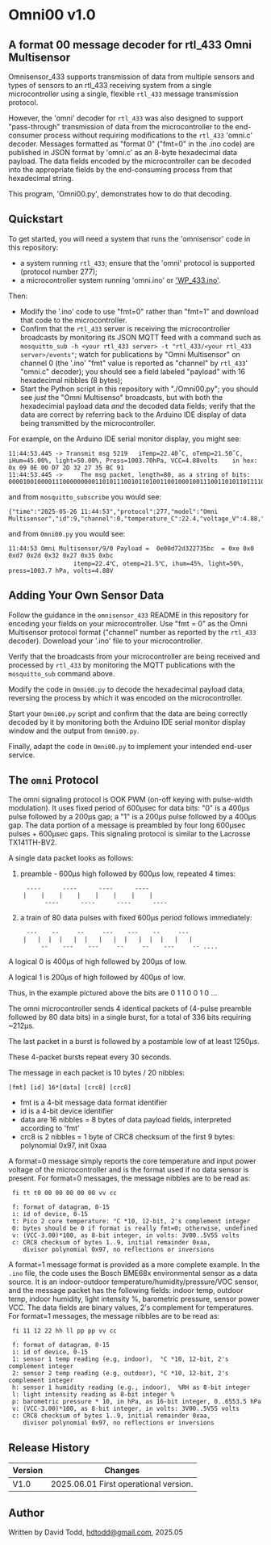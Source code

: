 # Omni00 v1.0
## A format 00 message decoder for rtl_433 Omni Multisensor

Omnisensor\_433 supports transmission of data from multiple sensors and types of sensors to an rtl\_433 receiving system from a single microcontroller using a single, flexible `rtl_433` message transmission protocol.

However, the 'omni' decoder for `rtl_433` was also designed to support "pass-through" transmission of data from the microcontroller to the end-consumer process without requiring modifications to the `rtl_433` 'omni.c' decoder.  Messages formatted as "format 0" ("fmt=0" in the .ino code) are published in JSON format by 'omni.c' as an 8-byte hexadecimal data payload. The data fields encoded by the microcontroller can be decoded into the appropriate fields by the end-consuming process from that hexadecimal string.

This program, 'Omni00.py', demonstrates how to do that decoding.

## Quickstart

To get started, you will need a system that runs the 'omnisensor' code in this repository:
*  a system running `rtl_433`; ensure that the 'omni' protocol is supported (protocol number 277);
*  a microcontroller system running 'omni.ino' or ['WP_433.ino'](http://github.com/hdtodd/WP_433).

Then:
*  Modify the '.ino' code to use "fmt=0" rather than "fmt=1" and download that code to the microcontroller.
*  Confirm that the `rtl_433` server is receiving the microcontroller broadcasts by monitoring its JSON MQTT feed with a command such as `mosquitto_sub -h <your rtl_433 server> -t "rtl_433/<your rtl_433 server>/events"`; watch for publications by "Omni Multisensor" on channel 0 (the '.ino' "fmt" value is reported as "channel" by `rtl_433`' "omni.c" decoder); you should see a field labeled "payload" with 16 hexadecimal nibbles (8 bytes);
*  Start the Python script in this repository with "./Omni00.py"; you should see *just* the "Omni Multisenso" broadcasts, but with both the hexadecimial payload data *and* the decoded data fields; verify that the data are correct by referring back to the Arduino IDE display of data being transmitted by the microcontroller.

For example, on the Arduino IDE serial monitor display, you might see:
```
11:44:53.445 -> Transmit msg 5219	iTemp=22.40˚C, oTemp=21.50˚C, iHum=45.00%, light=50.00%, Press=1003.70hPa, VCC=4.88volts	in hex: 0x 09 0E 00 D7 2D 32 27 35 BC 91 
11:44:53.445 -> 	The msg packet, length=80, as a string of bits: 00001001000011100000000011010111001011010011001000100111001101011011110010010001
```

and from `mosquitto_subscribe` you would see:
```
{"time":"2025-05-26 11:44:53","protocol":277,"model":"Omni Multisensor","id":9,"channel":0,"temperature_C":22.4,"voltage_V":4.88,"payload":"0e00d72d322735bc","mic":"CRC","mod":"ASK","freq":433.93354,"rssi":-0.259911,"snr":21.52537,"noise":-21.7853}
```

and from `Omni00.py` you would see:
```
11:44:53 Omni Multisensor/9/0 Payload =  0e00d72d322735bc  = 0xe 0x0 0xd7 0x2d 0x32 0x27 0x35 0xbc 
			      itemp=22.4℃, otemp=21.5℃, ihum=45%, light=50%, press=1003.7 hPa, volts=4.88V
```

## Adding Your Own Sensor Data

Follow the guidance in the `omnisensor_433` README in this repository for encoding your fields on your microcontroller.  Use "fmt = 0" as the Omni Multisensor protocol format ("channel" number as reported by the `rtl_433` decoder).  Download your '.ino' file to your microcontroller.

Verify that the broadcasts from your microcontroller are being received and processed by `rtl_433` by monitoring the MQTT publications with the `mosquitto_sub` command above.

Modify the code in `Omni00.py` to decode the hexadecimal payload data, reversing the process by which it was encoded on the microcontroller.

Start your `Omni00.py` script and confirm that the data are being correctly decoded by it by monitoring both the Arduino IDE serial monitor display window and the output from `Omni00.py`.

Finally, adapt the code in `Omni00.py` to implement your intended end-user service.

## The `omni` Protocol

The omni signaling protocol is OOK PWM (on-off keying with pulse-width modulation). It uses fixed period of 600μsec for data bits: "0" is a 400μs pulse followed by a 200μs gap; a "1" is a 200μs pulse followed by a 400μs gap.  The data portion of a message is preambled by four long 600μsec pulses + 600μsec gaps.  This signaling protocol is similar to the Lacrosse TX141TH-BV2.

A single data packet looks as follows:

1) preamble - 600μs high followed by 600μs low, repeated 4 times:
```
     ----      ----      ----      ----
    |    |    |    |    |    |    |    |
          ----      ----      ----      ----
```
2) a train of 80 data pulses with fixed 600μs period follows immediately:
```
     ---    --     --     ---    ---    --     ---
    |   |  |  |   |  |   |   |  |   |  |  |   |   |
         --    ---    ---     --     --    ---     -- ....
```
A logical 0 is 400μs of high followed by 200μs of low.

A logical 1 is 200μs of high followed by 400μs of low.

Thus, in the example pictured above the bits are 0 1 1 0 0 1 0 ...

The omni microcontroller sends 4 identical packets of (4-pulse preamble followed by 80 data bits) in a single burst, for a
total of 336 bits requiring ~212μs.

The last packet in a burst is followed by a postamble low of at least 1250μs.

These 4-packet bursts repeat every 30 seconds. 

The message in each packet is 10 bytes / 20 nibbles:

    [fmt] [id] 16*[data] [crc8] [crc8]

- fmt is a 4-bit message data format identifier
- id is a 4-bit device identifier
- data are 16 nibbles = 8 bytes of data payload fields,
      interpreted according to 'fmt'
- crc8 is 2 nibbles = 1 byte of CRC8 checksum of the first 9 bytes:
      polynomial 0x97, init 0xaa

A format=0 message simply reports the core temperature and input power voltage of the microcontroller and is the format used if no data sensor is present.  For format=0 messages, the message nibbles are to be read as:

     fi tt t0 00 00 00 00 00 vv cc

     f: format of datagram, 0-15
     i: id of device, 0-15
     t: Pico 2 core temperature: °C *10, 12-bit, 2's complement integer
     0: bytes should be 0 if format is really fmt=0; otherwise, undefined
     v: (VCC-3.00)*100, as 8-bit integer, in volts: 3V00..5V55 volts
     c: CRC8 checksum of bytes 1..9, initial remainder 0xaa,
        divisor polynomial 0x97, no reflections or inversions

A format=1 message format is provided as a more complete example.  In the `.ino` file, the code uses the Bosch BME68x environmental sensor as a data source.
It is an indoor-outdoor temperature/humidity/pressure/VOC sensor, and the message packet has the following fields:
indoor temp, outdoor temp, indoor humidity, light intensity %,
barometric pressure, sensor power VCC.
The data fields are binary values, 2's complement for temperatures.
For format=1 messages, the message nibbles are to be read as:

     fi 11 12 22 hh ll pp pp vv cc

     f: format of datagram, 0-15
     i: id of device, 0-15
     1: sensor 1 temp reading (e.g, indoor),  °C *10, 12-bit, 2's complement integer
     2: sensor 2 temp reading (e.g, outdoor), °C *10, 12-bit, 2's complement integer
     h: sensor 1 humidity reading (e.g., indoor),  %RH as 8-bit integer
     l: light intensity reading as 8-bit integer %
     p: barometric pressure * 10, in hPa, as 16-bit integer, 0..6553.5 hPa
     v: (VCC-3.00)*100, as 8-bit integer, in volts: 3V00..5V55 volts
     c: CRC8 checksum of bytes 1..9, initial remainder 0xaa,
        divisor polynomial 0x97, no reflections or inversions


## Release History

| Version | Changes |
|---------|---------|
| V1.0    | 2025.06.01 First operational version. |

## Author

Written by David Todd, hdtodd@gmail.com, 2025.05
